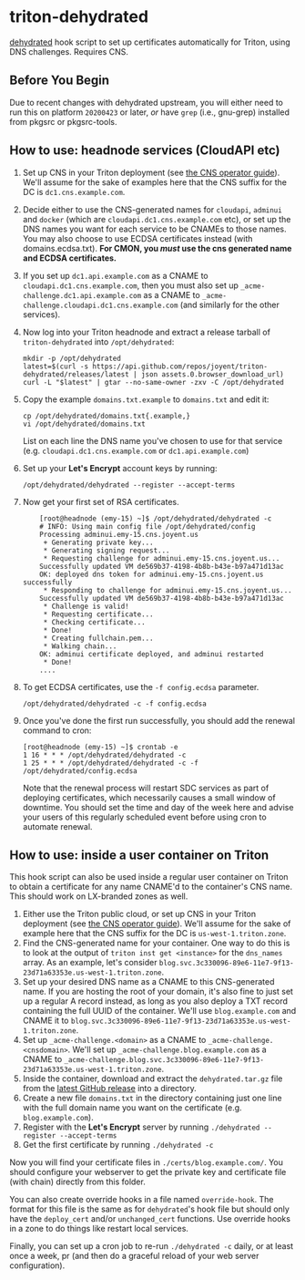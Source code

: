 # triton-dehydrated

[dehydrated](https://github.com/lukas2511/dehydrated) hook script to set up
certificates automatically for Triton, using DNS challenges. Requires CNS.

## Before You Begin

Due to recent changes with dehydrated upstream, you will either need to run
this on platform `20200423` or later, *or* have `grep` (i.e., gnu-grep)
installed from pkgsrc or pkgsrc-tools.

## How to use: headnode services (CloudAPI etc)

 1. Set up CNS in your Triton deployment (see
    [the CNS operator guide](https://github.com/joyent/triton-cns/blob/master/docs/operator-guide.md)).
    We'll assume for the sake of examples here that the CNS suffix for the
    DC is `dc1.cns.example.com`.
 2. Decide either to use the CNS-generated names for `cloudapi`, `adminui` and
    `docker` (which are `cloudapi.dc1.cns.example.com` etc), or set up the
    DNS names you want for each service to be CNAMEs to those names. You may
    also choose to use ECDSA certificates instead (with domains.ecdsa.txt).
    **For CMON, you *must* use the cns generated name and ECDSA certificates.**
 3. If you set up `dc1.api.example.com` as a CNAME to
    `cloudapi.dc1.cns.example.com`, then you must also set up
    `_acme-challenge.dc1.api.example.com` as a CNAME to
    `_acme-challenge.cloudapi.dc1.cns.example.com` (and similarly for
    the other services).
 4. Now log into your Triton headnode and extract a release tarball of
    `triton-dehydrated` into `/opt/dehydrated`:

    <!-- markdownlint-disable MD013 -->
    ```shell
    mkdir -p /opt/dehydrated
    latest=$(curl -s https://api.github.com/repos/joyent/triton-dehydrated/releases/latest | json assets.0.browser_download_url)
    curl -L "$latest" | gtar --no-same-owner -zxv -C /opt/dehydrated
    ```
    <!-- markdownlint-enable MD013 -->

 5. Copy the example `domains.txt.example` to `domains.txt` and edit it:

    ```shell
    cp /opt/dehydrated/domains.txt{.example,}
    vi /opt/dehydrated/domains.txt
    ```

    List on each line the DNS name you've chosen to use for that service (e.g.
    `cloudapi.dc1.cns.example.com` or `dc1.api.example.com`)
 6. Set up your **Let's Encrypt** account keys by running:

    ```shell
    /opt/dehydrated/dehydrated --register --accept-terms
    ```

 7. Now get your first set of RSA certificates.

    ```shell
        [root@headnode (emy-15) ~]$ /opt/dehydrated/dehydrated -c
        # INFO: Using main config file /opt/dehydrated/config
        Processing adminui.emy-15.cns.joyent.us
         + Generating private key...
         * Generating signing request...
         * Requesting challenge for adminui.emy-15.cns.joyent.us...
        Successfully updated VM de569b37-4198-4b8b-b43e-b97a471d13ac
        OK: deployed dns token for adminui.emy-15.cns.joyent.us successfully
         * Responding to challenge for adminui.emy-15.cns.joyent.us...
        Successfully updated VM de569b37-4198-4b8b-b43e-b97a471d13ac
         * Challenge is valid!
         * Requesting certificate...
         * Checking certificate...
         * Done!
         * Creating fullchain.pem...
         * Walking chain...
        OK: adminui certificate deployed, and adminui restarted
         * Done!
        ....
    ```

 8. To get ECDSA certificates, use the `-f config.ecdsa` parameter.

    ```shell
    /opt/dehydrated/dehydrated -c -f config.ecdsa
    ```

 9. Once you've done the first run successfully, you should add the renewal
    command to cron:

    ```shell
    [root@headnode (emy-15) ~]$ crontab -e
    1 16 * * * /opt/dehydrated/dehydrated -c
    1 25 * * * /opt/dehydrated/dehydrated -c -f /opt/dehydrated/config.ecdsa
    ```

    Note that the renewal process will restart SDC services as part of
    deploying certificates, which necessarily causes a small window of
    downtime. You should set the time and day of the week here and advise
    your users of this regularly scheduled event before using cron to
    automate renewal.

## How to use: inside a user container on Triton

This hook script can also be used inside a regular user container on Triton to
obtain a certificate for any name CNAME'd to the container's CNS name. This
should work on LX-branded zones as well.

 1. Either use the Triton public cloud, or set up CNS in your Triton
    deployment (see
    [the CNS operator guide](https://github.com/joyent/triton-cns/blob/master/docs/operator-guide.md)).
    We'll assume for the sake of example here that the CNS suffix for the
    DC is `us-west-1.triton.zone`.
 2. Find the CNS-generated name for your container. One way to do this is
    to look at the output of `triton inst get <instance>` for the `dns_names`
    array. As an example, let's consider
    `blog.svc.3c330096-89e6-11e7-9f13-23d71a63353e.us-west-1.triton.zone`.
 3. Set up your desired DNS name as a CNAME to this CNS-generated name. If you
    are hosting the root of your domain, it's also fine to just set up a
    regular A record instead, as long as you also deploy a TXT record
    containing the full UUID of the container. We'll use `blog.example.com`
    and CNAME it to
    `blog.svc.3c330096-89e6-11e7-9f13-23d71a63353e.us-west-1.triton.zone`.
 4. Set up `_acme-challenge.<domain>` as a CNAME to
    `_acme-challenge.<cnsdomain>`. We'll set up
    `_acme-challenge.blog.example.com` as a CNAME to
    `_acme-challenge.blog.svc.3c330096-89e6-11e7-9f13-23d71a63353e.us-west-1.triton.zone`.
 5. Inside the container, download and extract the `dehydrated.tar.gz` file
    from the [latest GitHub release](https://github.com/joyent/triton-dehydrated/releases/)
    into a directory.
 6. Create a new file `domains.txt` in the directory containing just one line
    with the full domain name you want on the certificate (e.g.
    `blog.example.com`).
 7. Register with the **Let's Encrypt** server by running
    `./dehydrated --register --accept-terms`
 8. Get the first certificate by running
    `./dehydrated -c`

Now you will find your certificate files in `./certs/blog.example.com/`. You
should configure your webserver to get the private key and certificate file
(with chain) directly from this folder.

You can also create override hooks in a file named `override-hook`. The format
for this file is the same as for `dehydrated`'s hook file but should only have
the `deploy_cert` and/or `unchanged_cert` functions. Use override hooks in a
zone to do things like restart local services.

Finally, you can set up a cron job to re-run `./dehydrated -c` daily, or at
least once a week, pr (and then do a graceful reload of your web server
configuration).
